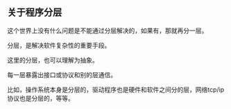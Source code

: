 ## 关于程序分层

这个世界上没有什么问题是不能通过分层解决的，如果有，那就再分一层。

分层，是解决软件复杂性的重要手段。

这里的分层，也可以理解为抽象。

每一层暴露出接口或协议和别的层通信。

比如，操作系统本身是分层的，驱动程序也是硬件和软件之间分的层，网络tcp/ip协议也是分层的，等等。